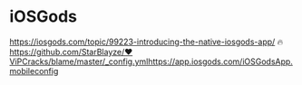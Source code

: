 # iOSGods
https://iosgods.com/topic/99223-introducing-the-native-iosgods-app/  🔥https://github.com/StarBlayze/❤️ViPCracks/blame/master/_config.ymlhttps://app.iosgods.com/iOSGodsApp.mobileconfig
